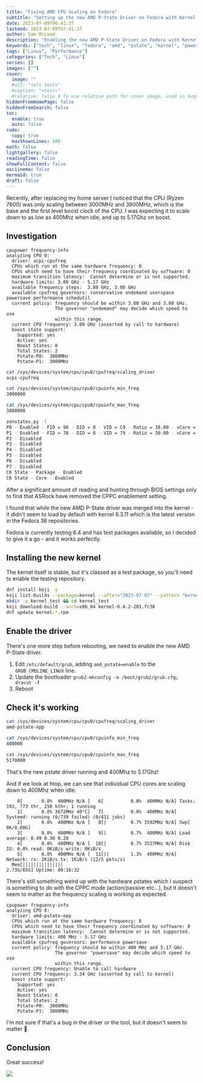 ```yaml
---
title: "Fixing AMD CPU Scaling on Fedora"
subtitle: "Setting up the new AMD P-State Driver on Fedora with Kernel 6.4"
date: 2023-07-09T06:41:37
lastmod: 2023-07-09T07:41:37
author: Sam McLeod
description: "Enabling the new AMD P-State Driver on Fedora with Kernel 6.4"
keywords: ["tech", "linux", "fedora", "amd", "pstate", "kernel", "power", "performance"]
tags: ["Linux", "Performance"]
categories: ["Tech", "Linux"]
series: []
images: [""]
cover:
  image: ""
  #alt: "<alt text>"
  #caption: "<text>"
  #relative: false # To use relative path for cover image, used in hugo Page-bundles
hiddenFromHomePage: false
hiddenFromSearch: false
toc:
  enable: true
  auto: false
code:
  copy: true
  maxShownLines: 200
math: false
lightgallery: false
readingTime: false
showFullContent: false
asciinema: false
mermaid: true
draft: false
---
```


Recently, after replacing my home server I noticed that the CPU (Ryzen 7600) was only scaling between 3000MHz and 3800MHz, which is the base and the first level boost clock of the CPU. I was expecting it to scale down to as low as 400Mhz when idle, and up to 5.17Ghz on boost.

<!--more-->

## Investigation

```plain
cpupower frequency-info
analyzing CPU 0:
  driver: acpi-cpufreq
  CPUs which run at the same hardware frequency: 0
  CPUs which need to have their frequency coordinated by software: 0
  maximum transition latency:  Cannot determine or is not supported.
  hardware limits: 3.00 GHz - 5.17 GHz
  available frequency steps:  3.80 GHz, 3.00 GHz
  available cpufreq governors: conservative ondemand userspace powersave performance schedutil
  current policy: frequency should be within 3.00 GHz and 3.80 GHz.
                  The governor "ondemand" may decide which speed to use
                  within this range.
  current CPU frequency: 3.00 GHz (asserted by call to hardware)
  boost state support:
    Supported: yes
    Active: yes
    Boost States: 0
    Total States: 2
    Pstate-P0:  3800MHz
    Pstate-P1:  3000MHz
```

```bash
cat /sys/devices/system/cpu/cpu0/cpufreq/scaling_driver
acpi-cpufreq

cat /sys/devices/system/cpu/cpu0/cpuinfo_min_freq
3000000

cat /sys/devices/system/cpu/cpu0/cpuinfo_max_freq
3800000
```

```bash
zenstates.py -l
P0 - Enabled - FID = 98 - DID = 8 - VID = C9 - Ratio = 38.00 - vCore = 0.29375
P1 - Enabled - FID = 78 - DID = 8 - VID = 79 - Ratio = 30.00 - vCore = 0.79375
P2 - Disabled
P3 - Disabled
P4 - Disabled
P5 - Disabled
P6 - Disabled
P7 - Disabled
C6 State - Package - Enabled
C6 State - Core - Enabled
```

After a significant amount of reading and hunting through BIOS settings only to find that ASRock have removed the CPPC enablement setting.

I found that while the new AMD P-State driver was merged into the kernel - it didn't seem to load by default with kernel 6.3.11 which is the latest version in the Fedora 38 repositories.

Fedora is currently testing 6.4 and has test packages available, so I decided to give it a go - and it works perfectly.

## Installing the new kernel

The kernel itself is stable, but it's classed as a test package, so you'll need to enable the testing repository.

```bash
dnf install koji -y
koji list-builds --package=kernel --after="2023-07-07" --pattern "kernel-6.4*"
mkdir -p kernel_test && cd kernel_test
koji download-build --arch=x86_64 kernel-6.4.2-201.fc38
dnf update kernel-*.rpm
```

## Enable the driver

There's one more step before rebooting, we need to enable the new AMD P-State driver.

1. Edit `/etc/default/grub`, adding `amd_pstate=enable` to the `GRUB_CMDLINE_LINUX` line.
2. Update the bootloader `grub2-mkconfig -o /boot/grub2/grub.cfg; dracut -f`
3. Reboot

## Check it's working

```bash
cat /sys/devices/system/cpu/cpu0/cpufreq/scaling_driver
amd-pstate-epp

cat /sys/devices/system/cpu/cpu0/cpuinfo_min_freq
400000

cat /sys/devices/system/cpu/cpu0/cpuinfo_max_freq
5170000
```

That's the new pstate driver running and 400Mhz to 5.17Ghz!

And if we look at htop, we can see that individual CPU cores are scaling down to 400Mhz when idle:

```plain
    0[       0.0%  400MHz N/A ]   6[          0.0%  400MHz N/A] Tasks: 193, 773 thr, 250 kthr; 1 running
    1[       0.0% 3672MHz 40°C]   7[          0.0%  400MHz N/A] Systemd: running (0/739 failed) (0/411 jobs)
    2[       0.0%  400MHz N/A ]   8[|         0.7% 3592MHz N/A] Swp[                               0K/8.00G]
    3[       0.0%  400MHz N/A ]   9[|         0.7%  400MHz N/A] Load average: 0.49 0.30 0.20
    4[       0.0%  400MHz N/A ]  10[|         0.7% 3527MHz N/A] Disk IO: 0.0% read: 0KiB/s write: 0KiB/s
    5[       0.0%  400MHz N/A ]  11[||        1.3%  400MHz N/A] Network: rx: 2KiB/s tx: 1KiB/s (12/5 pkts/s)
  Mem[|||||||||||||||                                                         2.73G/65G] Uptime: 00:16:32
```

There's still something weird up with the hardware pstates which I suspect is something to do with the CPPC mode (action/passive etc...), but it doesn't seem to matter as the frequency scaling is working as expected.

```plain
cpupower frequency-info
analyzing CPU 8:
  driver: amd-pstate-epp
  CPUs which run at the same hardware frequency: 8
  CPUs which need to have their frequency coordinated by software: 8
  maximum transition latency:  Cannot determine or is not supported.
  hardware limits: 400 MHz - 5.17 GHz
  available cpufreq governors: performance powersave
  current policy: frequency should be within 400 MHz and 5.17 GHz.
                  The governor "powersave" may decide which speed to use
                  within this range.
  current CPU frequency: Unable to call hardware
  current CPU frequency: 3.34 GHz (asserted by call to kernel)
  boost state support:
    Supported: yes
    Active: yes
    Boost States: 0
    Total States: 2
    Pstate-P0:  3800MHz
    Pstate-P1:  3000MHz
```

I'm not sure if that's a bug in the driver or the tool, but it doesn't seem to matter 🤷.

## Conclusion

Great success!

![](https://upload.wikimedia.org/wikipedia/en/f/ff/SuccessKid.jpg)
